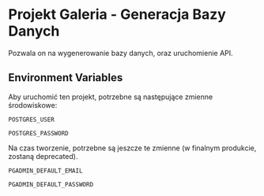
# Projekt Galeria - Generacja Bazy Danych

Pozwala on na wygenerowanie bazy danych, oraz uruchomienie API.





## Environment Variables

Aby uruchomić ten projekt, potrzebne są następujące zmienne środowiskowe:

`POSTGRES_USER`

`POSTGRES_PASSWORD`

Na czas tworzenie, potrzebne są jeszcze te zmienne (w finalnym produkcie, zostaną deprecated).

`PGADMIN_DEFAULT_EMAIL`

`PGADMIN_DEFAULT_PASSWORD`
